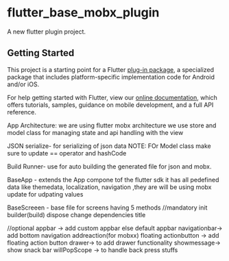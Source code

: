 # flutter_base_mobx_plugin

A new flutter plugin project.

## Getting Started

This project is a starting point for a Flutter
[plug-in package](https://flutter.dev/developing-packages/),
a specialized package that includes platform-specific implementation code for
Android and/or iOS.

For help getting started with Flutter, view our 
[online documentation](https://flutter.dev/docs), which offers tutorials, 
samples, guidance on mobile development, and a full API reference.


App Architecture: we are using flutter mobx architecture
we use store and model class for managing state and api handling with the view

JSON serialize- for serializing of json data
NOTE: FOr Model class make sure to update == operator and hashCode


Build Runner- use for auto building the generated file for json and mobx.

BaseApp - extends the App compone tof the flutter sdk
it has all pedefined data like themedata, localization, navigation ,they are will be using mobx update for udpating values


BaseScreeen - base file for screens having 5 methods 
//mandatory
init
builder(build)
dispose
change dependencies
title

//optional
appbar -> add custom appbar else default appbar
navigationbar-> add bottom navigation
addreaction(for mobxx)
floating actionbutton -> add floating action button
drawer-> to add drawer functionality
showmessage-> show snack bar
willPopScope -> to handle back press stuffs


